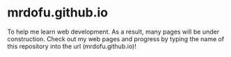 # mrdofu.github.io
To help me learn web development. As a result, many pages will be under construction.
Check out my web pages and progress by typing the name of this repository into the url (mrdofu.github.io)!
